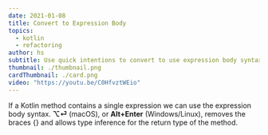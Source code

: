 ```yaml
---
date: 2021-01-08
title: Convert to Expression Body
topics:
  - kotlin
  - refactoring
author: hs
subtitle: Use quick intentions to convert to use expression body syntax
thumbnail: ./thumbnail.png
cardThumbnail: ./card.png
video: "https://youtu.be/C0HfvztWEio"
---
```


If a Kotlin method contains a single expression we can use the expression body syntax. **⌥⏎** (macOS), or **Alt+Enter** (Windows/Linux), removes the braces {} and allows type inference for the return type of the method.
